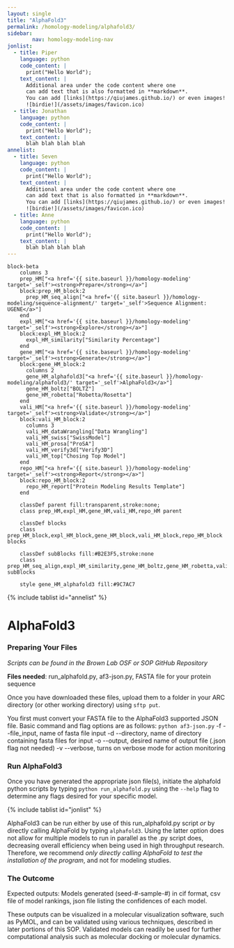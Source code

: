 ```yaml
---
layout: single
title: "AlphaFold3"
permalink: /homology-modeling/alphafold3/
sidebar:
        nav: homology-modeling-nav
jonlist: 
  - title: Piper
    language: python
    code_content: |
      print("Hello World");
    text_content: |
      Additional area under the code content where one
      can add text that is also formatted in **markdown**.
      You can add [links](https://qiujames.github.io/) or even images!
      ![birdie!](/assets/images/favicon.ico)
  - title: Jonathan
    language: python
    code_content: |
      print("Hello World");
    text_content: |
      blah blah blah blah
annelist: 
  - title: Seven
    language: python
    code_content: |
      print("Hello World");
    text_content: |
      Additional area under the code content where one
      can add text that is also formatted in **markdown**.
      You can add [links](https://qiujames.github.io/) or even images!
      ![birdie!](/assets/images/favicon.ico)
  - title: Anne
    language: python
    code_content: |
      print("Hello World");
    text_content: |
      blah blah blah blah
---
```


```mermaid
block-beta
    columns 3
    prep_HM["<a href='{{ site.baseurl }}/homology-modeling' target='_self'><strong>Prepare</strong></a>"]
    block:prep_HM_block:2
      prep_HM_seq_align["<a href='{{ site.baseurl }}/homology-modeling/sequence-alignment/' target='_self'>Sequence Alignment: UGENE</a>"]
    end
    expl_HM["<a href='{{ site.baseurl }}/homology-modeling' target='_self'><strong>Explore</strong></a>"]
    block:expl_HM_block:2
      expl_HM_similarity["Similarity Percentage"]
    end
    gene_HM["<a href='{{ site.baseurl }}/homology-modeling' target='_self'><strong>Generate</strong></a>"]
    block:gene_HM_block:2
      columns 2
      gene_HM_alphafold3["<a href='{{ site.baseurl }}/homology-modeling/alphafold3/' target='_self'>AlphaFold3</a>"]
      gene_HM_boltz["BOLTZ"]
      gene_HM_robetta["Robetta/Rosetta"]
    end
    vali_HM["<a href='{{ site.baseurl }}/homology-modeling' target='_self'><strong>Validate</strong></a>"]
    block:vali_HM_block:2
      columns 3
      vali_HM_dataWrangling["Data Wrangling"]
      vali_HM_swiss["SwissModel"]
      vali_HM_prosa["ProSA"]
      vali_HM_verify3d["Verify3D"]
      vali_HM_top["Chosing Top Model"]
    end
    repo_HM["<a href='{{ site.baseurl }}/homology-modeling' target='_self'><strong>Report</strong></a>"]
    block:repo_HM_block:2
      repo_HM_report["Protein Modeling Results Template"]
    end

    classDef parent fill:transparent,stroke:none;
    class prep_HM,expl_HM,gene_HM,vali_HM,repo_HM parent
    
    classDef blocks
    class prep_HM_block,expl_HM_block,gene_HM_block,vali_HM_block,repo_HM_block blocks

    classDef subBlocks fill:#B2E3F5,stroke:none
    class prep_HM_seq_align,expl_HM_similarity,gene_HM_boltz,gene_HM_robetta,vali_HM_dataWrangling,vali_HM_swiss,vali_HM_prosa,vali_HM_verify3d,vali_HM_top,repo_HM_report subBlocks

    style gene_HM_alphafold3 fill:#9C7AC7
```

{% include tablist id="annelist" %}


# AlphaFold3

### Preparing Your Files

*Scripts can be found in the Brown Lab OSF or SOP GitHub Repository*

**Files needed**: run_alphafold.py, af3-json.py, FASTA file for your protein sequence

Once you have downloaded these files, upload them to a folder in your ARC directory (or other working directory) using `sftp put`.

You first must convert your FASTA file to the AlphaFold3 supported JSON file. 
Basic command and flag options are as follows:
        `python af3-json.py`
        -f --file_input, name of fasta file input
        -d --directory, name of directory containing fasta files for input
        -o --output, desired name of output file (.json flag not needed)
        -v --verbose, turns on verbose mode for action monitoring

### Run AlphaFold3

Once you have generated the appropriate json file(s), initiate the alphafold python scripts by typing `python run_alphafold.py` using the `--help` flag to determine any flags desired for your specific model.

{% include tablist id="jonlist" %}

AlphaFold3 can be run either by use of this run_alphafold.py script *or* by directly calling AlphaFold by typing `alphafold3`. Using the latter option does not allow for multiple models to run in parallel as the .py script does, decreasing overall efficiency when being used in high throughput research. Therefore, we recommend *only directly calling AlphaFold to test the installation of the program*, and not for modeling studies.

### The Outcome

Expected outputs: Models generated (seed-#-sample-#) in cif format, csv file of model rankings, json file listing the confidences of each model.

These outputs can be visualized in a molecular visualization software, such as PyMOL, and can be validated using various techniques, described in later portions of this SOP. Validated models can readily be used for further computational analysis such as molecular docking or molecular dynamics.
